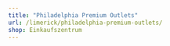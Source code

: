```yaml
---
title: "Philadelphia Premium Outlets"
url: /limerick/philadelphia-premium-outlets/
shop: Einkaufszentrum
---
```

